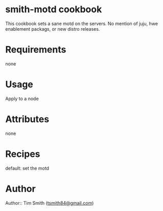 # smith-motd cookbook
This cookbook sets a sane motd on the servers.  No mention of juju, hwe enablement packags, or new distro releases.

# Requirements
none

# Usage
Apply to a node

# Attributes
none

# Recipes
default: set the motd

# Author
Author:: Tim Smith (<tsmith84@gmail.com>)
